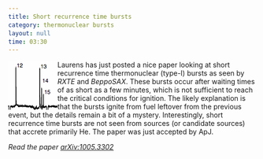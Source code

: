 ```yaml
---
title: Short recurrence time bursts
category: thermonuclear bursts
layout: null
time: 03:30
---
```

<!-- converted from blosxom format post by dkg 22.1.2022 -->
  <!-- Thursday, May 20, 2010 11:30 AM-->
  <!---- Begin .post ---->
<img src="images/swt.gif" width="100" align="left">
Laurens has just posted a nice paper looking at short recurrence time
thermonuclear (type-I) bursts as seen by <em>RXTE</em> and
<em>BeppoSAX</em>. These bursts occur after waiting times of as short as a
few minutes, which is not sufficient to reach the critical conditions for
ignition. The likely explanation is that the bursts ignite from fuel
leftover from the previous event, but the details remain a bit of a
mystery. Interestingly, short recurrence time bursts are not seen from
sources (or candidate sources) that accrete primarily He. The paper was
just accepted by ApJ.
<p>
<em>Read the paper <a href="http://arxiv.org/abs/1005.3302">arXiv:1005.3302</a></em>
